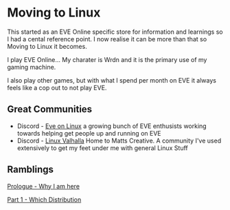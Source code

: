 # Moving to Linux

This started as an EVE Online specific store for information and learnings so I had a cental reference point. I now realise it can be more than that so Moving to Linux it becomes.

I play EVE Online... My charater is Wrdn and it is the primary use of my gaming machine.

I also play other games, but with what I spend per month on EVE it always feels like a cop out to not play EVE.

## Great Communities

* Discord - [Eve on Linux](https://discord.gg/uYykxfw7ZH) a growing bunch of EVE enthusists working towards helping get people up and running on EVE
* Discord - [Linux Valhalla](https://discord.com/invite/DW2X8MHQuh) Home to Matts Creative. A community I've used extensively to get my feet under me with general Linux Stuff

## Ramblings

[Prologue - Why I am here](https://github.com/wrdn-git/eveonnix/wiki/Prologue-%E2%80%90-*spooky-noises*-Big-Brother-is-watching)

[Part 1 - Which Distribution](https://github.com/wrdn-git/eveonnix/wiki/Part-One-%E2%80%90-Which-Distribution)
